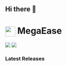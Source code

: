 ## Hi there 👋

<!--

**Here are some ideas to get you started:**

🙋‍♀️ A short introduction - what is your organization all about?
🌈 Contribution guidelines - how can the community get involved?
👩‍💻 Useful resources - where can the community find your docs? Is there anything else the community should know?
🍿 Fun facts - what does your team eat for breakfast?
🧙 Remember, you can do mighty things with the power of [Markdown](https://docs.github.com/github/writing-on-github/getting-started-with-writing-and-formatting-on-github/basic-writing-and-formatting-syntax)
-->

# <img src=https://megaease.com/favicon.png width=32px align=center> MegaEase 

[![](https://img.shields.io/twitter/follow/megaease?style=social)](https://twitter.com/MineralsCloud) 
[![](https://img.shields.io/badge/Contact_Us-green.svg)](mailto:mineralscloud@protonmail.com)

### Latest Releases

